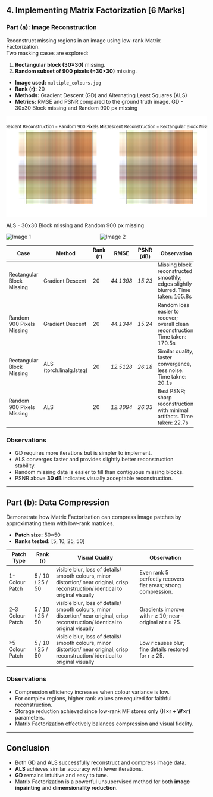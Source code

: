 ## 4. Implementing Matrix Factorization [6 Marks]

###  Part (a): Image Reconstruction

Reconstruct missing regions in an image using low-rank Matrix Factorization.  
Two masking cases are explored:
1. **Rectangular block (30×30)** missing.
2. **Random subset of 900 pixels (≈30×30)** missing.

- **Image used:** `multiple_colours.jpg`
- **Rank (r):** 20  
- **Methods:** Gradient Descent (GD) and Alternating Least Squares (ALS)  
- **Metrics:** RMSE and PSNR compared to the ground truth image.
GD - 30x30 Block missing and Random 900 px missing
<div style="display: flex;">
<img src="outputs_q4/GD Reconstruction - Random 900 px Missing.png" alt="Image 1" width="270"/>
<img src="outputs_q4/GD Reconstruction - Rectangular Block Missing.png" alt="Image 2" width="270"/>
</div>

ALS - 30x30 Block missing and Random 900 px missing
<div style="display: flex;">
<img src="outputs_q4/ALS Reconstruction - Random 900 px Missing r=20.png" alt="Image 1" width="270"/>
<img src="outputs_q4/ALS Reconstruction - Rectangular Block Missing r=20.png" alt="Image 2" width="270"/>
</div>

| Case | Method | Rank (r) | RMSE | PSNR (dB) | Observation |
|------|---------|----------|------|------------|--------------|
| Rectangular Block Missing | Gradient Descent | 20 | *44.1398* | *15.23* | Missing block reconstructed smoothly; edges slightly blurred. Time taken: 165.8s |
| Random 900 Pixels Missing | Gradient Descent | 20 | *44.1344* | *15.24* | Random loss easier to recover; overall clean reconstruction. Time taken:  170.5s |
| Rectangular Block Missing | ALS (torch.linalg.lstsq) | 20 | *12.5128* | *26.18* | Similar quality, faster convergence, less noise. Time takne: 20.1s |
| Random 900 Pixels Missing | ALS | 20 | *12.3094* | *26.33* | Best PSNR; sharp reconstruction with minimal artifacts. Time taken: 22.7s |



### **Observations**
- GD requires more iterations but is simpler to implement.  
- ALS converges faster and provides slightly better reconstruction stability.  
- Random missing data is easier to fill than contiguous missing blocks.  
- PSNR above **30 dB** indicates visually acceptable reconstruction.  

---

## Part (b): Data Compression

Demonstrate how Matrix Factorization can compress image patches by approximating them with low-rank matrices.

- **Patch size:** 50×50  
- **Ranks tested:** [5, 10, 25, 50]  


| Patch Type | Rank (r) | Visual Quality | Observation |
|-------------|-----------|----------------|--------------|
| 1-Colour Patch | 5 / 10 / 25 / 50 | visible blur, loss of details/ smooth colours, minor distortion/ near original, crisp reconstruction/ identical to original visually | Even rank 5 perfectly recovers flat areas; strong compression. |
| 2–3 Colour Patch | 5 / 10 / 25 / 50 | visible blur, loss of details/ smooth colours, minor distortion/ near original, crisp reconstruction/ identical to original visually | Gradients improve with r ≥ 10; near-original at r ≥ 25. |
| ≥5 Colour Patch | 5 / 10 / 25 / 50 | visible blur, loss of details/ smooth colours, minor distortion/ near original, crisp reconstruction/ identical to original visually | Low r causes blur; fine details restored for r ≥ 25. |



### **Observations**
- Compression efficiency increases when colour variance is low.  
- For complex regions, higher rank values are required for faithful reconstruction.  
- Storage reduction achieved since low-rank MF stores only **(H×r + W×r)** parameters.  
- Matrix Factorization effectively balances compression and visual fidelity.

---

## **Conclusion**
- Both GD and ALS successfully reconstruct and compress image data.  
- **ALS** achieves similar accuracy with fewer iterations.  
- **GD** remains intuitive and easy to tune.  
- Matrix Factorization is a powerful unsupervised method for both **image inpainting** and **dimensionality reduction**.


